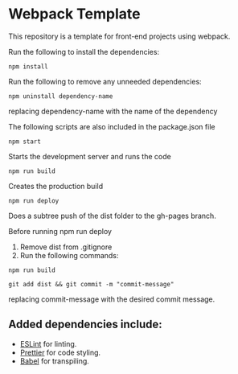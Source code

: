 # Webpack Template

This repository is a template for front-end projects using webpack.

Run the following to install the dependencies:

```console
npm install
```

Run the following to remove any unneeded dependencies:

```console
npm uninstall dependency-name
```

replacing dependency-name with the name of the dependency

The following scripts are also included in the package.json file

```console
npm start
```

Starts the development server and runs the code

```console
npm run build
```

Creates the production build

```console
npm run deploy
```

Does a subtree push of the dist folder to the gh-pages branch.

Before running npm run deploy

1.  Remove dist from .gitignore
2.  Run the following commands:

```console
npm run build
```

```console
git add dist && git commit -m "commit-message"
```

replacing commit-message with the desired commit message.

## Added dependencies include:

- [ESLint](https://eslint.org/) for linting.
- [Prettier](https://prettier.io/) for code styling.
- [Babel](https://babeljs.io/) for transpiling.
